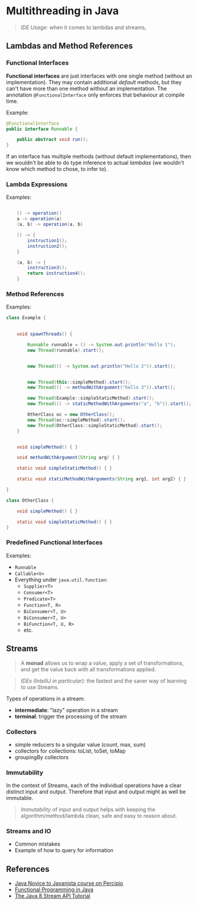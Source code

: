 Multithreading in Java
===

> *IDE Usage:* when it comes to lambdas and streams, 

Lambdas and Method References
---

### Functional Interfaces

**Functional interfaces** are just interfaces with one single method (without an implementation). They may contain additional _default_ methods, but they can't have more than one method without an implementation. The annotation `@FunctionalInterface` only enforces that behaviour at compile time.

Example:
```java
@FunctionalInterface
public interface Runnable {

    public abstract void run();
}

```

If an interface has multiple methods (without default implementations), then we wouldn't be able to do type inference to actual _lambdas_ (we wouldn't know which method to chose, to infer to).


### Lambda Expressions
Examples:
```java

    () -> operation()
    a -> operation(a)
    (a, b) -> operation(a, b)

    () -> {
        instruction1();
        instruction2();
    }

    (a, b) -> {
        instruction3();
        return instruction4();
    }

```


### Method References
Examples:
```java
class Example {

    
    void spawnThreads() {

        Runnable runnable = () -> System.out.println("Hello 1");
        new Thread(runnable).start();


        new Thread(() -> System.out.println("Hello 2")).start();


        new Thread(this::simpleMethod).start();
        new Thread(() -> methodWithArgument("hello 3")).start();

        new Thread(Example::simpleStaticMethod).start();
        new Thread(() -> staticMethodWithArguments("a", "b")).start();

        OtherClass oc = new OtherClass();
        new Thread(oc::simpleMethod).start();
        new Thread(OtherClass::simpleStaticMethod).start();
    }


    void simpleMethod() { }

    void methodWithArgument(String arg) { }

    static void simpleStaticMethod() { }

    static void staticMethodWithArguments(String arg1, int arg2) { }

}

class OtherClass {

    void simpleMethod() { }

    static void simpleStaticMethod() { }
}
```


### Predefined Functional Interfaces
Examples:
* `Runnable`
* `Callable<V>`
* Everything under `java.util.function`:
  - `Supplier<T>`
  - `Consumer<T>`
  - `Predicate<T>`
  - `Function<T, R>`
  - `BiConsumer<T, U>`
  - `BiConsumer<T, U>`
  - `BiFunction<T, U, R>`
  - etc.


Streams
---

> A **monad** allows us to wrap a value, apply a set of transformations, and get the value back with all transformations applied.

> _IDEs (IntelliJ in particular):_ the fastest and the saner way of learning to use Streams.


Types of operations in a stream:
- **intermediate**: "lazy" operation in a stream
- **terminal**: trigger the processing of the stream

### Collectors

- simple reducers to a singular value (count, max, sum)
- collectors for collections: toList, toSet, toMap
- groupingBy collectors


### Immutability
In the context of Streams, each of the individual operations have a clear distinct input and output. Therefore that input and output might as well be immutable.

> *Immutability* of input and output helps with keeping the algorithm/method/lambda clean, safe and easy to reason about.

### Streams and IO
- Common mistakes
- Example of how to query for information


References
---
* [Java Novice to Javanista course on Percipio](https://ness.percipio.com/journey/717919cf-1692-4bcd-b1ab-db5304aedcad)
* [Functional Programming in Java](https://www.baeldung.com/java-functional-programming)
* [The Java 8 Stream API Tutorial](https://www.baeldung.com/java-8-streams)
